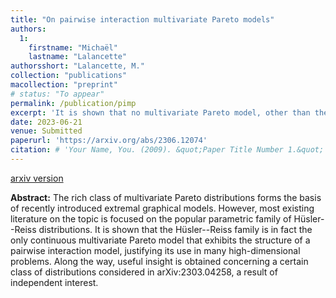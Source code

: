 ```yaml
---
title: "On pairwise interaction multivariate Pareto models"
authors:
  1:
    firstname: "Michaël"
    lastname: "Lalancette"
authorsshort: "Lalancette, M."
collection: "publications"
macollection: "preprint"
# status: "To appear"
permalink: /publication/pimp
excerpt: 'It is shown that no multivariate Pareto model, other than the Hüsler--Reiss family, can have the structure of a pairwise interaction model.'
date: 2023-06-21
venue: Submitted
paperurl: 'https://arxiv.org/abs/2306.12074'
citation: # 'Your Name, You. (2009). &quot;Paper Title Number 1.&quot; <i>Journal 1</i>. 1(1).'
---
```

[arxiv version](https://arxiv.org/abs/2306.12074)

**Abstract:**
The rich class of multivariate Pareto distributions forms the basis of recently introduced extremal graphical models. However, most existing literature on the topic is focused on the popular parametric family of Hüsler--Reiss distributions. It is shown that the Hüsler--Reiss family is in fact the only continuous multivariate Pareto model that exhibits the structure of a pairwise interaction model, justifying its use in many high-dimensional problems. Along the way, useful insight is obtained concerning a certain class of distributions considered in arXiv:2303.04258, a result of independent interest.
